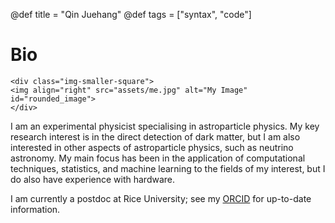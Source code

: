 @def title = "Qin Juehang"
@def tags = ["syntax", "code"]

# Bio
~~~
<div class="img-smaller-square">
<img align="right" src="assets/me.jpg" alt="My Image" id="rounded_image">
</div>
~~~
I am an experimental physicist specialising in astroparticle physics. My key research interest is in the direct detection of dark matter, but I am also interested in other aspects of astroparticle physics, such as neutrino astronomy. My main focus has been in the application of computational techniques, statistics, and machine learning to the fields of my interest, but I do also have experience with hardware.

I am currently a postdoc at Rice University; see my [ORCID](https://orcid.org/0000-0001-8228-8949) for up-to-date information.